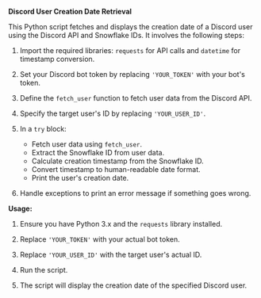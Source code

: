 **Discord User Creation Date Retrieval**

This Python script fetches and displays the creation date of a Discord user using the Discord API and Snowflake IDs. It involves the following steps:

1. Import the required libraries: `requests` for API calls and `datetime` for timestamp conversion.

2. Set your Discord bot token by replacing `'YOUR_TOKEN'` with your bot's token.

3. Define the `fetch_user` function to fetch user data from the Discord API.

4. Specify the target user's ID by replacing `'YOUR_USER_ID'`.

5. In a `try` block:
   - Fetch user data using `fetch_user`.
   - Extract the Snowflake ID from user data.
   - Calculate creation timestamp from the Snowflake ID.
   - Convert timestamp to human-readable date format.
   - Print the user's creation date.

6. Handle exceptions to print an error message if something goes wrong.

**Usage:**

1. Ensure you have Python 3.x and the `requests` library installed.

2. Replace `'YOUR_TOKEN'` with your actual bot token.

3. Replace `'YOUR_USER_ID'` with the target user's actual ID.

4. Run the script.

5. The script will display the creation date of the specified Discord user.
